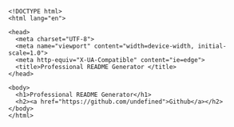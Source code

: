 
    <!DOCTYPE html>
    <html lang="en">
    
    <head>
      <meta charset="UTF-8">
      <meta name="viewport" content="width=device-width, initial-scale=1.0">
      <meta http-equiv="X-UA-Compatible" content="ie=edge">
      <title>Professional README Generator </title>
    </head>
    
    <body>
      <h1>Professional README Generator</h1>
      <h2><a href="https://github.com/undefined">Github</a></h2>
    </body>
    </html>
    